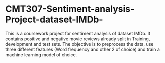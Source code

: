 # CMT307-Sentiment-analysis-Project-dataset-IMDb-
This is a coursework project for sentiment analysis of dataset IMDb.  It contains positive and negative movie reviews already split in Training, development and test sets. The objective is to preprocess the data, use three different features (Word frequency and other 2 of choice) and train a machine learning model of choice.
